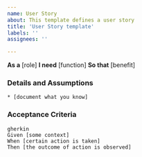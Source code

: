```yaml
---
name: User Story
about: This template defines a user story
title: 'User Story template'
labels: ''
assignees: ''

---
```


**As a** [role]
**I need** [function]
**So that** [benefit]

### Details and Assumptions
    * [document what you know]
    
### Acceptance Criteria
    gherkin
    Given [some context]
    When [certain action is taken]
    Then [the outcome of action is observed]
